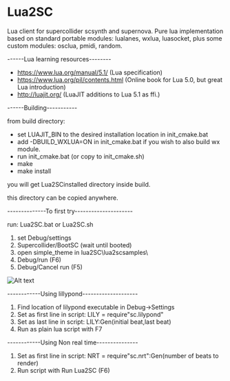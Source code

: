 Lua2SC
======

Lua client for supercollider scsynth and supernova.
Pure lua implementation based on standard portable modules: lualanes, wxlua, luasocket, 
plus some custom modules: osclua, pmidi, random.

------Lua learning resources--------

* https://www.lua.org/manual/5.1/   (Lua specification)
* https://www.lua.org/pil/contents.html  (Online book for Lua 5.0, but great Lua introduction)
* http://luajit.org/  (LuaJIT additions to Lua 5.1 as ffi.)

------Building-----------

from build directory:
* set LUAJIT_BIN to the desired installation location in init_cmake.bat
* add -DBUILD_WXLUA=ON in init_cmake.bat if you wish to also build wx module.
* run init_cmake.bat (or copy to init_cmake.sh)
* make
* make install

you will get Lua2SCinstalled directory inside build.

this directory can be copied anywhere.


--------------To first try---------------------

run: Lua2SC.bat or Lua2SC.sh

1. set Debug/settings
2. Supercollider/BootSC (wait until booted)
3. open simple_theme in lua2SC\lua2scsamples\ 
4. Debug/run  (F6)
5. Debug/Cancel run (F5)

![Alt text](lua2sc_.jpg )

------------Using lillypond--------------------

1. Find location of lilypond executable in Debug->Settings
2. Set as first line in script: LILY = require"sc.lilypond"
3. Set as last line in script: LILY:Gen(initial beat,last beat)
4. Run as plain lua script with F7

------------Using Non real time---------------

1. Set as first line in script: NRT = require"sc.nrt":Gen(number of beats to render)
2. Run script with Run Lua2SC (F6)